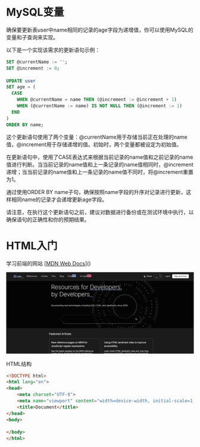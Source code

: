 # MySQL变量

确保要更新表user中name相同的记录的age字段为递增值，你可以使用MySQL的变量和子查询来实现。

以下是一个实现该需求的更新语句示例：

```sql
SET @currentName := '';
SET @increment := 0;

UPDATE user
SET age = (
  CASE
    WHEN @currentName = name THEN (@increment := @increment + 1)
    WHEN (@currentName := name) IS NOT NULL THEN (@increment := 1)
  END
)
ORDER BY name;
```

这个更新语句使用了两个变量：@currentName用于存储当前正在处理的name值，@increment用于存储递增的值。初始时，两个变量都被设定为初始值。

在更新语句中，使用了CASE表达式来根据当前记录的name值和之前记录的name值进行判断。当当前记录的name值和上一条记录的name值相同时，@increment递增；当当前记录的name值和上一条记录的name值不同时，将@increment重置为1。

通过使用ORDER BY name子句，确保按照name字段的升序对记录进行更新，这样相同name的记录才会递增更新age字段。

请注意，在执行这个更新语句之前，建议对数据进行备份或在测试环境中执行，以确保语句的正确性和你的预期结果。

# HTML入门

学习前端的网站 [[MDN Web Docs](https://developer.mozilla.org/zh-CN/)]()

![b175e45d-175a-4ee3-afe6-efe413a91ae6](./images/b175e45d-175a-4ee3-afe6-efe413a91ae6.png)

HTML结构

```html
<!DOCTYPE html>
<html lang="en">
<head>
    <meta charset="UTF-8">
    <meta name="viewport" content="width=device-width, initial-scale=1.0">
    <title>Document</title>
</head>
<body>
    
</body>
</html>
```
